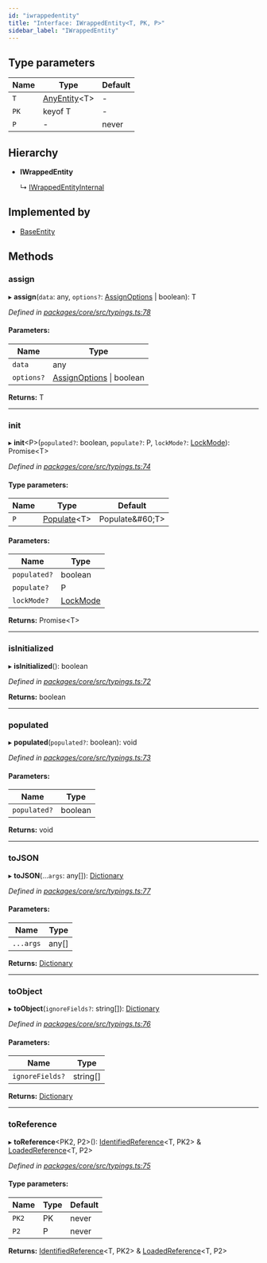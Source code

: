 ```yaml
---
id: "iwrappedentity"
title: "Interface: IWrappedEntity<T, PK, P>"
sidebar_label: "IWrappedEntity"
---
```


## Type parameters

Name | Type | Default |
------ | ------ | ------ |
`T` | [AnyEntity](../index.md#anyentity)&#60;T> | - |
`PK` | keyof T | - |
`P` | - | never |

## Hierarchy

* **IWrappedEntity**

  ↳ [IWrappedEntityInternal](iwrappedentityinternal.md)

## Implemented by

* [BaseEntity](../classes/baseentity.md)

## Methods

### assign

▸ **assign**(`data`: any, `options?`: [AssignOptions](assignoptions.md) \| boolean): T

*Defined in [packages/core/src/typings.ts:78](https://github.com/mikro-orm/mikro-orm/blob/8766baa31/packages/core/src/typings.ts#L78)*

#### Parameters:

Name | Type |
------ | ------ |
`data` | any |
`options?` | [AssignOptions](assignoptions.md) \| boolean |

**Returns:** T

___

### init

▸ **init**&#60;P>(`populated?`: boolean, `populate?`: P, `lockMode?`: [LockMode](../enums/lockmode.md)): Promise&#60;T>

*Defined in [packages/core/src/typings.ts:74](https://github.com/mikro-orm/mikro-orm/blob/8766baa31/packages/core/src/typings.ts#L74)*

#### Type parameters:

Name | Type | Default |
------ | ------ | ------ |
`P` | [Populate](../index.md#populate)&#60;T> | Populate\&#60;T> |

#### Parameters:

Name | Type |
------ | ------ |
`populated?` | boolean |
`populate?` | P |
`lockMode?` | [LockMode](../enums/lockmode.md) |

**Returns:** Promise&#60;T>

___

### isInitialized

▸ **isInitialized**(): boolean

*Defined in [packages/core/src/typings.ts:72](https://github.com/mikro-orm/mikro-orm/blob/8766baa31/packages/core/src/typings.ts#L72)*

**Returns:** boolean

___

### populated

▸ **populated**(`populated?`: boolean): void

*Defined in [packages/core/src/typings.ts:73](https://github.com/mikro-orm/mikro-orm/blob/8766baa31/packages/core/src/typings.ts#L73)*

#### Parameters:

Name | Type |
------ | ------ |
`populated?` | boolean |

**Returns:** void

___

### toJSON

▸ **toJSON**(...`args`: any[]): [Dictionary](../index.md#dictionary)

*Defined in [packages/core/src/typings.ts:77](https://github.com/mikro-orm/mikro-orm/blob/8766baa31/packages/core/src/typings.ts#L77)*

#### Parameters:

Name | Type |
------ | ------ |
`...args` | any[] |

**Returns:** [Dictionary](../index.md#dictionary)

___

### toObject

▸ **toObject**(`ignoreFields?`: string[]): [Dictionary](../index.md#dictionary)

*Defined in [packages/core/src/typings.ts:76](https://github.com/mikro-orm/mikro-orm/blob/8766baa31/packages/core/src/typings.ts#L76)*

#### Parameters:

Name | Type |
------ | ------ |
`ignoreFields?` | string[] |

**Returns:** [Dictionary](../index.md#dictionary)

___

### toReference

▸ **toReference**&#60;PK2, P2>(): [IdentifiedReference](../index.md#identifiedreference)&#60;T, PK2> & [LoadedReference](loadedreference.md)&#60;T, P2>

*Defined in [packages/core/src/typings.ts:75](https://github.com/mikro-orm/mikro-orm/blob/8766baa31/packages/core/src/typings.ts#L75)*

#### Type parameters:

Name | Type | Default |
------ | ------ | ------ |
`PK2` | PK | never |
`P2` | P | never |

**Returns:** [IdentifiedReference](../index.md#identifiedreference)&#60;T, PK2> & [LoadedReference](loadedreference.md)&#60;T, P2>
